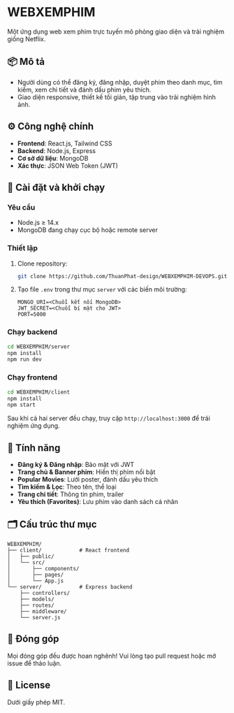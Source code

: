# WEBXEMPHIM

Một ứng dụng web xem phim trực tuyến mô phỏng giao diện và trải nghiệm giống Netflix.

## 📦 Mô tả

* Người dùng có thể đăng ký, đăng nhập, duyệt phim theo danh mục, tìm kiếm, xem chi tiết và đánh dấu phim yêu thích.
* Giao diện responsive, thiết kế tối giản, tập trung vào trải nghiệm hình ảnh.

## ⚙️ Công nghệ chính

* **Frontend**: React.js, Tailwind CSS
* **Backend**: Node.js, Express
* **Cơ sở dữ liệu**: MongoDB
* **Xác thực**: JSON Web Token (JWT)

## 🚀 Cài đặt và khởi chạy

### Yêu cầu

* Node.js ≥ 14.x
* MongoDB đang chạy cục bộ hoặc remote server

### Thiết lập

1. Clone repository:

   ```bash
   git clone https://github.com/ThuanPhat-design/WEBXEMPHIM-DEVOPS.git
   ```
2. Tạo file `.env` trong thư mục `server` với các biến môi trường:

   ```env
   MONGO_URI=<Chuỗi kết nối MongoDB>
   JWT_SECRET=<Chuỗi bí mật cho JWT>
   PORT=5000
   ```

### Chạy backend

```bash
cd WEBXEMPHIM/server
npm install
npm run dev
```

### Chạy frontend

```bash
cd WEBXEMPHIM/client
npm install
npm start
```

Sau khi cả hai server đều chạy, truy cập `http://localhost:3000` để trải nghiệm ứng dụng.

## 🎯 Tính năng

* **Đăng ký & Đăng nhập**: Bảo mật với JWT
* **Trang chủ & Banner phim**: Hiển thị phim nổi bật
* **Popular Movies**: Lưới poster, đánh dấu yêu thích
* **Tìm kiếm & Lọc**: Theo tên, thể loại
* **Trang chi tiết**: Thông tin phim, trailer
* **Yêu thích (Favorites)**: Lưu phim vào danh sách cá nhân

## 🗂️ Cấu trúc thư mục

```
WEBXEMPHIM/
├── client/            # React frontend
│   ├── public/
│   └── src/
│       ├── components/
│       ├── pages/
│       └── App.js
└── server/            # Express backend
    ├── controllers/
    ├── models/
    ├── routes/
    ├── middleware/
    └── server.js
```

## 🤝 Đóng góp

Mọi đóng góp đều được hoan nghênh! Vui lòng tạo pull request hoặc mở issue để thảo luận.

## 📄 License

Dưới giấy phép MIT.
